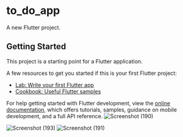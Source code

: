 # to_do_app

A new Flutter project.

## Getting Started

This project is a starting point for a Flutter application.

A few resources to get you started if this is your first Flutter project:

- [Lab: Write your first Flutter app](https://docs.flutter.dev/get-started/codelab)
- [Cookbook: Useful Flutter samples](https://docs.flutter.dev/cookbook)

For help getting started with Flutter development, view the
[online documentation](https://docs.flutter.dev/), which offers tutorials,
samples, guidance on mobile development, and a full API reference.
![Screenshot (190)](https://github.com/Abelabebe313/2023-project-phase-mobile-tasks/assets/88794322/2600eeae-457d-47f1-9d5e-ee6264eca733)

![Screenshot (193)](https://github.com/Abelabebe313/2023-project-phase-mobile-tasks/assets/88794322/5d116d3f-5647-402a-97e7-28757edec1fd)
![Screenshot (191)](https://github.com/Abelabebe313/2023-project-phase-mobile-tasks/assets/88794322/8abb4a7d-5c0e-4c16-b7da-e90763eee8f8)
